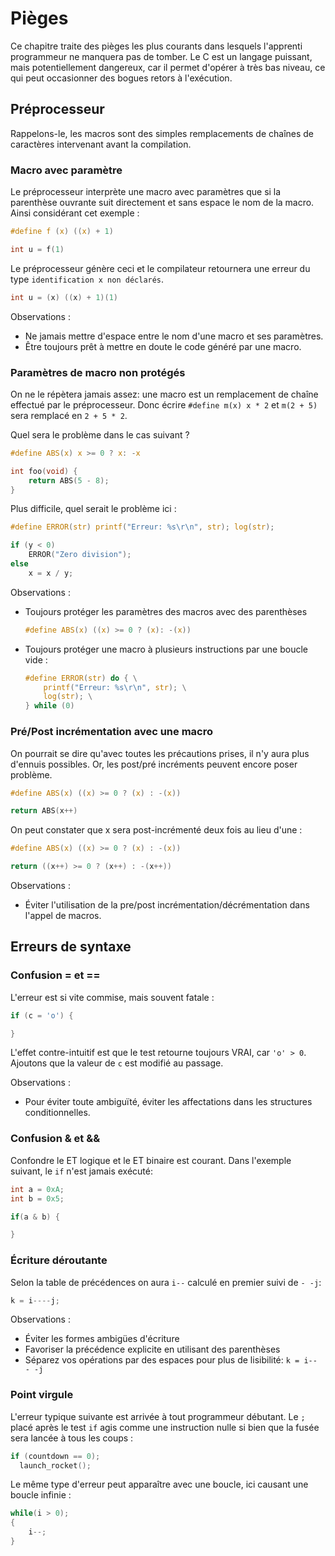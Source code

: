 # Pièges

Ce chapitre traite des pièges les plus courants dans lesquels l'apprenti programmeur ne manquera pas de tomber. Le C est un langage puissant, mais potentiellement dangereux, car il permet d'opérer à très bas niveau, ce qui peut occasionner des bogues retors à l'exécution.

## Préprocesseur

Rappelons-le, les macros sont des simples remplacements de chaînes de caractères intervenant avant la compilation.

### Macro avec paramètre

Le préprocesseur interprète une macro avec paramètres que si la parenthèse ouvrante suit directement et sans espace le nom de la macro. Ainsi considérant cet exemple :

```c
#define f (x) ((x) + 1)

int u = f(1)
```

Le préprocesseur génère ceci et le compilateur retournera une erreur du type `identification x non déclarés`.

```c
int u = (x) ((x) + 1)(1)
```

Observations :

- Ne jamais mettre d'espace entre le nom d'une macro et ses paramètres.
- Être toujours prêt à mettre en doute le code généré par une macro.

### Paramètres de macro non protégés

On ne le répètera jamais assez: une macro est un remplacement de chaîne effectué par le préprocesseur. Donc écrire `#define m(x) x * 2` et `m(2 + 5)` sera remplacé en `2 + 5 * 2`.

Quel sera le problème dans le cas suivant ?

```c
#define ABS(x) x >= 0 ? x: -x

int foo(void) {
    return ABS(5 - 8);
}
```

Plus difficile, quel serait le problème ici :

```c
#define ERROR(str) printf("Erreur: %s\r\n", str); log(str);

if (y < 0)
    ERROR("Zero division");
else
    x = x / y;
```

Observations :

- Toujours protéger les paramètres des macros avec des parenthèses

  ```c
  #define ABS(x) ((x) >= 0 ? (x): -(x))
  ```

- Toujours protéger une macro à plusieurs instructions par une boucle vide :

  ```c
  #define ERROR(str) do { \
      printf("Erreur: %s\r\n", str); \
      log(str); \
  } while (0)
  ```

### Pré/Post incrémentation avec une macro

On pourrait se dire qu'avec toutes les précautions prises, il n'y aura plus d'ennuis possibles. Or, les post/pré incréments peuvent encore poser problème.

```c
#define ABS(x) ((x) >= 0 ? (x) : -(x))

return ABS(x++)
```

On peut constater que x sera post-incrémenté deux fois au lieu d'une :

```c
#define ABS(x) ((x) >= 0 ? (x) : -(x))

return ((x++) >= 0 ? (x++) : -(x++))
```

Observations :

- Éviter l'utilisation de la pre/post incrémentation/décrémentation dans l'appel de macros.

## Erreurs de syntaxe

### Confusion = et ==

L'erreur est si vite commise, mais souvent fatale :

```c
if (c = 'o') {

}
```

L'effet contre-intuitif est que le test retourne toujours VRAI, car `'o' > 0`. Ajoutons que la valeur de `c` est modifié au passage.

Observations :

- Pour éviter toute ambiguïté, éviter les affectations dans les structures conditionnelles.

### Confusion & et &&

Confondre le ET logique et le ET binaire est courant. Dans l'exemple suivant, le `if` n'est jamais exécuté:

```c
int a = 0xA;
int b = 0x5;

if(a & b) {

}
```

### Écriture déroutante

Selon la table de précédences on aura `i--` calculé en premier suivi de `- -j`:

```c
k = i----j;
```

Observations :

- Éviter les formes ambigües d'écriture
- Favoriser la précédence explicite en utilisant des parenthèses
- Séparez vos opérations par des espaces pour plus de lisibilité: `k = i-- - -j`

### Point virgule

L'erreur typique suivante est arrivée à tout programmeur débutant. Le `;` placé après le test `if` agis comme une instruction nulle si bien que la fusée sera lancée à tous les coups :

```c
if (countdown == 0);
  launch_rocket();
```

Le même type d'erreur peut apparaître avec une boucle, ici causant une boucle infinie :

```c
while(i > 0);
{
    i--;
}
```
